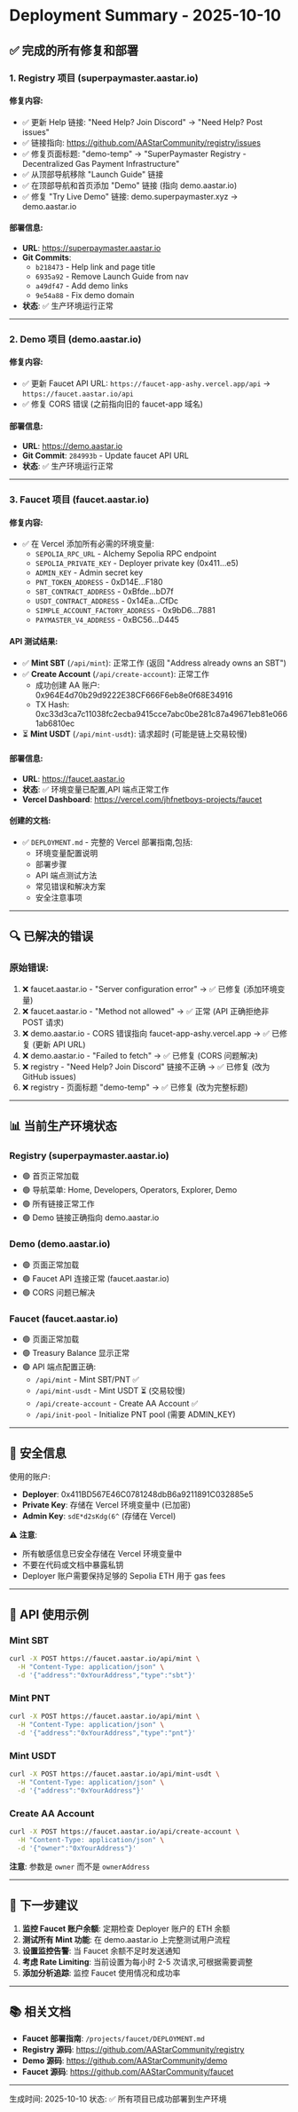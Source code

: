 # Deployment Summary - 2025-10-10

## ✅ 完成的所有修复和部署

### 1. Registry 项目 (superpaymaster.aastar.io)

#### 修复内容:
- ✅ 更新 Help 链接: "Need Help? Join Discord" → "Need Help? Post issues"
- ✅ 链接指向: https://github.com/AAStarCommunity/registry/issues
- ✅ 修复页面标题: "demo-temp" → "SuperPaymaster Registry - Decentralized Gas Payment Infrastructure"
- ✅ 从顶部导航移除 "Launch Guide" 链接
- ✅ 在顶部导航和首页添加 "Demo" 链接 (指向 demo.aastar.io)
- ✅ 修复 "Try Live Demo" 链接: demo.superpaymaster.xyz → demo.aastar.io

#### 部署信息:
- **URL**: https://superpaymaster.aastar.io
- **Git Commits**: 
  - `b218473` - Help link and page title
  - `6935a92` - Remove Launch Guide from nav
  - `a49df47` - Add demo links
  - `9e54a88` - Fix demo domain
- **状态**: ✅ 生产环境运行正常

---

### 2. Demo 项目 (demo.aastar.io)

#### 修复内容:
- ✅ 更新 Faucet API URL: `https://faucet-app-ashy.vercel.app/api` → `https://faucet.aastar.io/api`
- ✅ 修复 CORS 错误 (之前指向旧的 faucet-app 域名)

#### 部署信息:
- **URL**: https://demo.aastar.io
- **Git Commit**: `284993b` - Update faucet API URL
- **状态**: ✅ 生产环境运行正常

---

### 3. Faucet 项目 (faucet.aastar.io)

#### 修复内容:
- ✅ 在 Vercel 添加所有必需的环境变量:
  - `SEPOLIA_RPC_URL` - Alchemy Sepolia RPC endpoint
  - `SEPOLIA_PRIVATE_KEY` - Deployer private key (0x411...e5)
  - `ADMIN_KEY` - Admin secret key
  - `PNT_TOKEN_ADDRESS` - 0xD14E...F180
  - `SBT_CONTRACT_ADDRESS` - 0xBfde...bD7f
  - `USDT_CONTRACT_ADDRESS` - 0x14Ea...CfDc
  - `SIMPLE_ACCOUNT_FACTORY_ADDRESS` - 0x9bD6...7881
  - `PAYMASTER_V4_ADDRESS` - 0xBC56...D445

#### API 测试结果:
- ✅ **Mint SBT** (`/api/mint`): 正常工作 (返回 "Address already owns an SBT")
- ✅ **Create Account** (`/api/create-account`): 正常工作
  - 成功创建 AA 账户: 0x964E4d70b29d9222E38CF666F6eb8e0f68E34916
  - TX Hash: 0xc33d3ca7c11038fc2ecba9415cce7abc0be281c87a49671eb81e0661ab6810ec
- ⏳ **Mint USDT** (`/api/mint-usdt`): 请求超时 (可能是链上交易较慢)

#### 部署信息:
- **URL**: https://faucet.aastar.io
- **状态**: ✅ 环境变量已配置,API 端点正常工作
- **Vercel Dashboard**: https://vercel.com/jhfnetboys-projects/faucet

#### 创建的文档:
- ✅ `DEPLOYMENT.md` - 完整的 Vercel 部署指南,包括:
  - 环境变量配置说明
  - 部署步骤
  - API 端点测试方法
  - 常见错误和解决方案
  - 安全注意事项

---

## 🔍 已解决的错误

### 原始错误:
1. ❌ faucet.aastar.io - "Server configuration error" → ✅ 已修复 (添加环境变量)
2. ❌ faucet.aastar.io - "Method not allowed" → ✅ 正常 (API 正确拒绝非 POST 请求)
3. ❌ demo.aastar.io - CORS 错误指向 faucet-app-ashy.vercel.app → ✅ 已修复 (更新 API URL)
4. ❌ demo.aastar.io - "Failed to fetch" → ✅ 已修复 (CORS 问题解决)
5. ❌ registry - "Need Help? Join Discord" 链接不正确 → ✅ 已修复 (改为 GitHub issues)
6. ❌ registry - 页面标题 "demo-temp" → ✅ 已修复 (改为完整标题)

---

## 📊 当前生产环境状态

### Registry (superpaymaster.aastar.io)
- 🟢 首页正常加载
- 🟢 导航菜单: Home, Developers, Operators, Explorer, Demo
- 🟢 所有链接正常工作
- 🟢 Demo 链接正确指向 demo.aastar.io

### Demo (demo.aastar.io)
- 🟢 页面正常加载
- 🟢 Faucet API 连接正常 (faucet.aastar.io)
- 🟢 CORS 问题已解决

### Faucet (faucet.aastar.io)
- 🟢 页面正常加载
- 🟢 Treasury Balance 显示正常
- 🟢 API 端点配置正确:
  - `/api/mint` - Mint SBT/PNT ✅
  - `/api/mint-usdt` - Mint USDT ⏳ (交易较慢)
  - `/api/create-account` - Create AA Account ✅
  - `/api/init-pool` - Initialize PNT pool (需要 ADMIN_KEY)

---

## 🔐 安全信息

使用的账户:
- **Deployer**: 0x411BD567E46C0781248dbB6a9211891C032885e5
- **Private Key**: 存储在 Vercel 环境变量中 (已加密)
- **Admin Key**: `sdE*d2sKdg(6^` (存储在 Vercel)

⚠️ **注意**: 
- 所有敏感信息已安全存储在 Vercel 环境变量中
- 不要在代码或文档中暴露私钥
- Deployer 账户需要保持足够的 Sepolia ETH 用于 gas fees

---

## 📝 API 使用示例

### Mint SBT
```bash
curl -X POST https://faucet.aastar.io/api/mint \
  -H "Content-Type: application/json" \
  -d '{"address":"0xYourAddress","type":"sbt"}'
```

### Mint PNT
```bash
curl -X POST https://faucet.aastar.io/api/mint \
  -H "Content-Type: application/json" \
  -d '{"address":"0xYourAddress","type":"pnt"}'
```

### Mint USDT
```bash
curl -X POST https://faucet.aastar.io/api/mint-usdt \
  -H "Content-Type: application/json" \
  -d '{"address":"0xYourAddress"}'
```

### Create AA Account
```bash
curl -X POST https://faucet.aastar.io/api/create-account \
  -H "Content-Type: application/json" \
  -d '{"owner":"0xYourAddress"}'
```

**注意**: 参数是 `owner` 而不是 `ownerAddress`

---

## 🎯 下一步建议

1. **监控 Faucet 账户余额**: 定期检查 Deployer 账户的 ETH 余额
2. **测试所有 Mint 功能**: 在 demo.aastar.io 上完整测试用户流程
3. **设置监控告警**: 当 Faucet 余额不足时发送通知
4. **考虑 Rate Limiting**: 当前设置为每小时 2-5 次请求,可根据需要调整
5. **添加分析追踪**: 监控 Faucet 使用情况和成功率

---

## 📚 相关文档

- **Faucet 部署指南**: `/projects/faucet/DEPLOYMENT.md`
- **Registry 源码**: https://github.com/AAStarCommunity/registry
- **Demo 源码**: https://github.com/AAStarCommunity/demo
- **Faucet 源码**: https://github.com/AAStarCommunity/faucet

---

生成时间: 2025-10-10
状态: ✅ 所有项目已成功部署到生产环境
